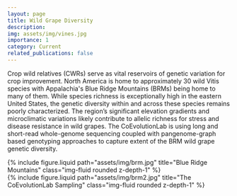 ```yaml
---
layout: page
title: Wild Grape Diversity
description: 
img: assets/img/vines.jpg
importance: 1
category: Current
related_publications: false
---
```


Crop wild relatives (CWRs) serve as vital reservoirs of genetic variation for crop improvement. North America is home to approximately 30 wild Vitis species  with Appalachia's Blue Ridge Mountains (BRMs) being home to many of them. While species richness is exceptionally high in the eastern United States, the genetic diversity within and across these species remains poorly characterized. The region’s significant elevation gradients and microclimatic variations likely contribute to allelic richness for stress and disease resistance in wild grapes. The CoEvolutionLab is using long and short-read whole-genome sequencing coupled with pangenome-graph based genotyping approaches to capture extent of the BRM wild grape genetic diversity.

<div class="row justify-content-sm-center">
  <div class="col-sm-4 mt-3 mt-md-0">
    {% include figure.liquid path="assets/img/brm.jpg" title="Blue Ridge Mountains" class="img-fluid rounded z-depth-1" %}
  </div>
  <div class="col-sm-4 mt-3 mt-md-0">
    {% include figure.liquid path="assets/img/brm2.jpg" title="The CoEvolutionLab Sampling" class="img-fluid rounded z-depth-1" %}
  </div>
</div>

 

